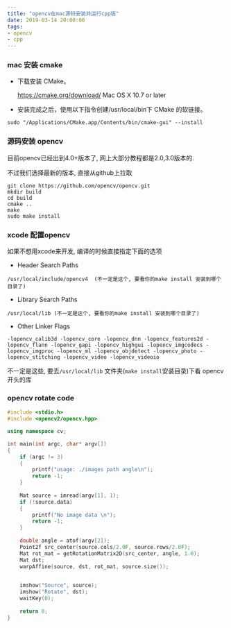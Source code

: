 ```yaml
---
title: "opencv在mac源码安装并运行cpp版"
date: 2019-03-14 20:00:00
tags:
- opencv
- cpp
---
```




### mac 安装 cmake



+ 下载安装 CMake。

  https://cmake.org/download/   Mac OS X 10.7 or later

+ 安装完成之后，使用以下指令创建/usr/local/bin下 CMake 的软链接。

```shell
sudo "/Applications/CMake.app/Contents/bin/cmake-gui" --install
```



### 源码安装 opencv

目前opencv已经出到4.0+版本了, 网上大部分教程都是2.0,3.0版本的.

不过我们选择最新的版本, 直接从github上拉取

```shell
git clone https://github.com/opencv/opencv.git
mkdir build
cd build
cmake ..
make 
sudo make install
```

<!-- more -->

### xcode 配置opencv

如果不想用xcode来开发, 编译的时候直接指定下面的选项

+ Header Search Paths

```
/usr/local/include/opencv4  (不一定是这个, 要看你的make install 安装到哪个目录了)
```

+ Library Search Paths

```
/usr/local/lib (不一定是这个, 要看你的make install 安装到哪个目录了)
```

+ Other Linker Flags

```
-lopencv_calib3d -lopencv_core -lopencv_dnn -lopencv_features2d -lopencv_flann -lopencv_gapi -lopencv_highgui -lopencv_imgcodecs -lopencv_imgproc -lopencv_ml -lopencv_objdetect -lopencv_photo -lopencv_stitching -lopencv_video -lopencv_videoio 
```

不一定是这些, 要去`/usr/local/lib` 文件夹(`make install`安装目录)下看 opencv开头的库




### opencv rotate code

```cpp
#include <stdio.h>
#include <opencv2/opencv.hpp>

using namespace cv;

int main(int argc, char* argv[])
{
    if (argc != 3)
    {
        printf("usage: ./images path angle\n");
        return -1;
    }
    
    Mat source = imread(argv[1], 1);
    if (!source.data)
    {
        printf("No image data \n");
        return -1;
    }
    
    double angle = atof(argv[2]);
    Point2f src_center(source.cols/2.0F, source.rows/2.0F);
    Mat rot_mat = getRotationMatrix2D(src_center, angle, 1.0);
    Mat dst;
    warpAffine(source, dst, rot_mat, source.size());
    

    imshow("Source", source);
    imshow("Rotate", dst);
    waitKey(0);
    
    return 0;
}
```

